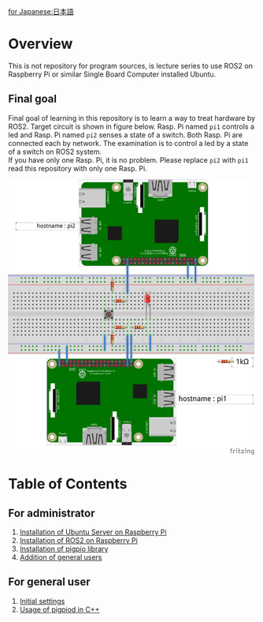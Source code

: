 [for Japanese:日本語](docs/README_JP.md)

# Overview

This is not repository for program sources, is lecture series to use ROS2 on Raspberry Pi or similar Single Board Computer installed Ubuntu.

## Final goal
Final goal of learning in this repository is to learn a way to treat hardware by ROS2.
Target circuit is shown in figure below.
Rasp. Pi named `pi1` controls a led and Rasp. Pi named `pi2` senses a state of a switch.
Both Rasp. Pi are connected each by network.
The examination is to control a led by a state of a switch on ROS2 system.<br>
If you have only one Rasp. Pi, it is no problem.
Please replace `pi2` with `pi1` read this repository with only one Rasp. Pi.

<img src="docs/figs/led_switch.png" width="500">

# Table of Contents
## For administrator

1. [Installation of Ubuntu Server on Raspberry Pi](docs/Installation_of_UbuntuServer_on_RaspberryPi.md)
1. [Installation of ROS2 on Raspberry Pi](docs/Installation_of_ROS2_on_RaspberryPi.md)
1. [Installation of pigpio library](docs/Installation_of_pigpio_library.md)
1. [Addition of general users](docs/Addition_of_general_users.md)

## For general user

1. [Initial settings](docs/Initial_settings_of_general_users.md)
1. [Usage of pigpiod in C++](docs/Usage_of_pigpiod_in_cpp.md)
